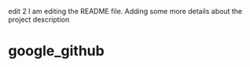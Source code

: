edit 2
I am editing the README file. Adding some more details about the project description
# google_github
